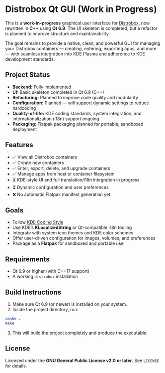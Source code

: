 # Distrobox Qt GUI (Work in Progress)

This is a **work-in-progress** graphical user interface for [Distrobox](https://github.com/89luca89/distrobox), now rewritten in **C++** using **Qt 6.9**. The UI skeleton is completed, but a refactor is planned to improve structure and maintainability.

The goal remains to provide a native, clean, and powerful GUI for managing your Distrobox containers — creating, entering, exporting apps, and more — with seamless integration into KDE Plasma and adherence to KDE development standards.

## Project Status

- **Backend:** Fully implemented  
- **UI:** Basic skeleton completed in Qt 6.9 (C++)  
- **Refactoring:** Planned to improve code quality and modularity  
- **Configuration:** Planned — will support dynamic settings to reduce hardcoding  
- **Quality-of-life:** KDE coding standards, system integration, and internationalization (i18n) support ongoing  
- **Packaging:** Flatpak packaging planned for portable, sandboxed deployment

## Features

- ✅ View all Distrobox containers  
- ✅ Create new containers  
- ✅ Enter, export, delete, and upgrade containers  
- ✅ Manage apps from host or container filesystem  
- ⏳ KDE-style UI and full translation/i18n integration in progress  
- ⏳ Dynamic configuration and user preferences  
- ❌ No automatic Flatpak manifest generation yet

## Goals

- Follow [KDE Coding Style](https://community.kde.org/Policies/Frameworks_Coding_Style)  
- Use KDE’s **KLocalizedString** or Qt-compatible i18n tooling  
- Integrate with system icon themes and KDE color schemes  
- Offer user-driven configuration for images, volumes, and preferences  
- Package as a **Flatpak** for sandboxed and portable use

## Requirements

- Qt 6.9 or higher (with C++17 support)  
- A working `distrobox` installation

## Build Instructions

1. Make sure Qt 6.9 (or newer) is installed on your system.  
2. Inside the project directory, run:

```bash
cmake .
make
```

3. This will build the project completely and produce the executable.

## License

Licensed under the **GNU General Public License v2.0 or later**. See `LICENSE` for details.
